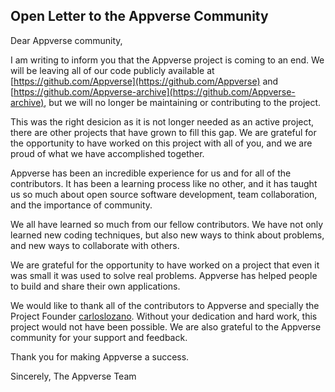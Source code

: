 ## Open Letter to the Appverse Community

Dear Appverse community,

I am writing to inform you that the Appverse project is coming to an end. We will be leaving all of our code publicly available at [https://github.com/Appverse](https://github.com/Appverse) and [https://github.com/Appverse-archive](https://github.com/Appverse-archive), but we will no longer be maintaining or contributing to the project.

This was the right desicion as it is not longer needed as an active project, there are other projects that have grown to fill this gap. We are grateful for the opportunity to have worked on this project with all of you, and we are proud of what we have accomplished together.

Appverse has been an incredible experience for us and for all of the contributors. It has been a learning process like no other, and it has taught us so much about open source software development, team collaboration, and the importance of community.

We all have learned so much from our fellow contributors. We have not only learned new coding techniques, but also new ways to think about problems, and new ways to collaborate with others. 

We are grateful for the opportunity to have worked on a project that even it was small it was used to solve real problems. Appverse has helped people to build and share their own applications.

We would like to thank all of the contributors to Appverse and specially the Project Founder [carloslozano](https://github.com/orgs/Appverse/people/carloslozano). Without your dedication and hard work, this project would not have been possible. We are also grateful to the Appverse community for your support and feedback.

Thank you for making Appverse a success.

Sincerely,
The Appverse Team 

<!--

**Here are some ideas to get you started:**

🙋‍♀️ A short introduction - what is your organization all about?
🌈 Contribution guidelines - how can the community get involved?
👩‍💻 Useful resources - where can the community find your docs? Is there anything else the community should know?
🍿 Fun facts - what does your team eat for breakfast?
🧙 Remember, you can do mighty things with the power of [Markdown](https://docs.github.com/github/writing-on-github/getting-started-with-writing-and-formatting-on-github/basic-writing-and-formatting-syntax)
-->
